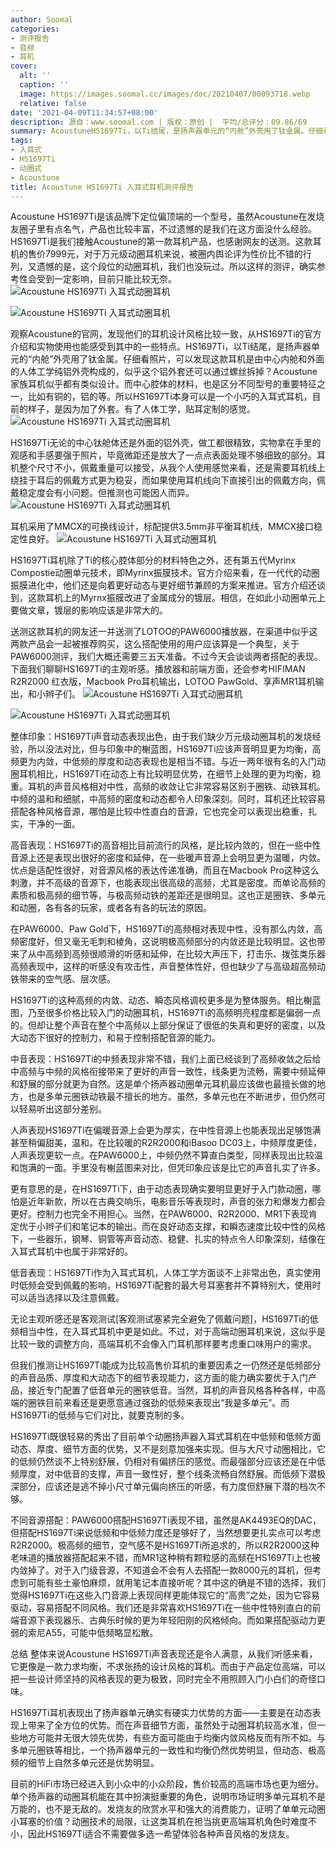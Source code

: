 ```yaml
---
author: Soomal
categories:
- 测评报告
- 音频
- 耳机
cover:
  alt: ''
  caption: ''
  image: https://images.soomal.cc/images/doc/20210407/00093718.webp
  relative: false
date: '2021-04-09T11:34:57+08:00'
description: 源自：www.soomal.com | 版权：原创 |  平均/总评分：09.86/69
summary: AcoustuneHS1697Ti，以Ti结尾，是扬声器单元的“内舱”外壳用了钛金属。仔细看照片，可以发现这款耳机是由中心内舱和外面的人体工学纯铝外壳构成的，中心腔体的材料，也是区分不同型号的重要特征之一，这也许算的上Acoustune耳机的家族式设计。
tags:
- 入耳式
- HS1697Ti
- 动圈式
- Acoustune
title: Acoustune HS1697Ti 入耳式耳机测评报告
---
```


Acoustune HS1697Ti是该品牌下定位偏顶端的一个型号，虽然Acoustune在发烧友圈子里有点名气，产品也比较丰富，不过遗憾的是我们在这方面没什么经验。HS1697Ti是我们接触Acoustune的第一款耳机产品，也感谢网友的送测。这款耳机的售价7999元，对于万元级动圈耳机来说，被圈内舆论评为性价比不错的行列，又遗憾的是，这个段位的动圈耳机，我们也没玩过。所以这样的测评，确实参考性会受到一定影响，目前只能比较无奈。
![Acoustune HS1697Ti 入耳式动圈耳机](https://images.soomal.cc/images/doc/20210401/00093590.webp)




![Acoustune HS1697Ti 入耳式动圈耳机](https://images.soomal.cc/images/doc/20210401/00093591.webp)




观察Acoustune的官网，发现他们的耳机设计风格比较一致，从HS1697Ti的官方介绍和实物使用也能感受到其中的一些特点。HS1697Ti，以Ti结尾，是扬声器单元的“内舱”外壳用了钛金属。仔细看照片，可以发现这款耳机是由中心内舱和外面的人体工学纯铝外壳构成的，似乎这个铝外套还可以通过螺丝拆掉？Acoustune家族耳机似乎都有类似设计。而中心腔体的材料，也是区分不同型号的重要特征之一，比如有铜的，铝的等。所以HS1697Ti本身可以是一个小巧的入耳式耳机，目前的样子，是因为加了外套。有了人体工学，贴耳定制的感觉。
![Acoustune HS1697Ti 入耳式动圈耳机](https://images.soomal.cc/images/doc/20210401/00093594.webp)




HS1697Ti无论的中心钛舱体还是外面的铝外壳，做工都很精致，实物拿在手里的观感和手感要强于照片，毕竟微距还是放大了一点点表面处理不够细致的部分。耳机整个尺寸不小，佩戴重量可以接受，从我个人使用感觉来看，还是需要耳机线上绕挂于耳后的佩戴方式更为稳妥，而如果使用耳机线向下直接引出的佩戴方向，佩戴稳定度会有小问题。但推测也可能因人而异。
![Acoustune HS1697Ti 入耳式动圈耳机](https://images.soomal.cc/images/doc/20210401/00093596.webp)




耳机采用了MMCX的可换线设计，标配提供3.5mm非平衡耳机线，MMCX接口稳定性良好。
![Acoustune HS1697Ti 入耳式动圈耳机](https://images.soomal.cc/images/doc/20210401/00093597.webp)




HS1697Ti耳机除了Ti的核心腔体部分的材料特色之外，还有第五代Myrinx Compostie动圈单元技术，即Myrinx振膜技术。官方介绍来看，在一代代的动圈振膜进化中，他们还是向着更好动态与更好细节兼顾的方案来推进。官方介绍还谈到，这款耳机上的Myrnx振膜改进了金属成分的镀层。相信，在如此小动圈单元上要做文章，镀层的影响应该是非常大的。

送测这款耳机的网友还一并送测了LOTOO的PAW6000播放器，在渠道中似乎这两款产品会一起被推荐购买，这么搭配使用的用户应该算是一个典型，关于PAW6000测评，我们大概还需要三五天准备。不过今天会谈谈两者搭配的表现。下面我们聊聊HS1697Ti的主观听感。播放器和前端方面，还会参考HIFIMAN R2R2000 红衣版，Macbook Pro耳机输出，LOTOO PawGold、享声MR1耳机输出，和小辫子们。
![Acoustune HS1697Ti 入耳式动圈耳机](https://images.soomal.cc/images/doc/20210401/00093602.webp)




![Acoustune HS1697Ti 入耳式动圈耳机](https://images.soomal.cc/images/doc/20210401/00093603.webp)




整体印象：HS1697Ti声音动态表现出色，由于我们缺少万元级动圈耳机的发烧经验，所以没法对比，但与印象中的榭蓝图，HS1697Ti应该声音明显更为均衡，高频更为内敛，中低频的厚度和动态表现也是相当不错。与近一两年很有名的入门动圈耳机相比，HS1697Ti在动态上有比较明显优势，在细节上处理的更为均衡，稳重。耳机的声音风格相对中性，高频的收敛让它非常容易区别于圈铁、动铁耳机。中频的温和和细腻，中高频的密度和动态都令人印象深刻。同时，耳机还比较容易搭配各种风格音源，哪怕是比较中性直白的音源，它也完全可以表现出稳重，扎实，干净的一面。

高音表现：HS1697Ti的高音相比目前流行的风格，是比较内敛的，但在一些中性音源上还是表现出很好的密度和延伸，在一些暖声音源上会明显更为温暖，内敛。优点是适配性很好，对音源风格的表达传递准确，而且在Macbook Pro这种这么刺激，并不高级的音源下，也能表现出很高级的高频，尤其是密度。而单论高频的素质和极高频的细节等，与极高频动铁的差距还是很明显。这也正是圈铁、多单元和动圈，各有各的玩家，或者各有各的玩法的原因。

在PAW6000、Paw Gold下，HS1697Ti的高频相对表现中性，没有那么内敛，高频密度好，但又毫无毛刺和棱角，这说明极高频部分的内敛还是比较明显。这也带来了从中高频到高频很顺滑的听感和延伸，在比较大声压下，打击乐、拨弦类乐器高频表现中，这样的听感没有攻击性，声音整体性好，但也缺少了与高级超高频动铁带来的空气感、层次感。

HS1697Ti的这种高频的内敛、动态、瞬态风格调校更多是为整体服务。相比榭蓝图，乃至很多价格比较入门的动圈耳机，HS1697Ti的高频明亮程度都是偏弱一点的。但却让整个声音在整个中高频以上部分保证了很低的失真和更好的密度，以及大动态下很好的控制力，和易于控制搭配音源的能力。

中音表现：HS1697Ti的中频表现非常不错，我们上面已经谈到了高频收敛之后给中高频与中频的风格衔接带来了更好的声音一致性，线条更为流畅，需要中频延伸和舒展的部分就更为自然。这是单个扬声器动圈单元耳机最应该做也最擅长做的地方，也是多单元圈铁动铁最不擅长的地方。虽然，多单元也在不断进步，但仍然可以轻易听出这部分差别。

人声表现HS1697Ti在偏暖音源上会更为厚实，在中性音源上也能表现出足够饱满甚至稍偏甜美，温和。在比较暖的R2R2000和iBasoo DC03上，中频厚度更佳，人声表现更软一点。在PAW6000上，中频仍然不算直白类型，同样表现出比较温和饱满的一面。手里没有榭蓝图来对比，但凭印象应该是比它的声音扎实了许多。

更有意思的是，在HS1697Ti下，由于动态表现确实要明显更好于入门款动圈，哪怕是近年新款，所以在古典交响乐，电影音乐等表现时，声音的张力和爆发力都会更好。控制力也完全不用担心。当然，在PAW6000、R2R2000、MR1下表现肯定优于小辫子们和笔记本的输出。而在良好动态支撑，和瞬态速度比较中性的风格下，一些器乐，钢琴、铜管等声音动态、稳健、扎实的特点令人印象深刻，结像在入耳式耳机中也属于非常好的。

低音表现：HS1697Ti作为入耳式耳机，人体工学方面谈不上非常出色，真实使用时低频会受到佩戴的影响，HS1697Ti配套的最大号耳塞套并不算特别大，使用时可以适当选择以及注意佩戴。

无论主观听感还是客观测试[客观测试塞紧完全避免了佩戴问题]，HS1697Ti的低频相当中性，在入耳式耳机中更是如此。不过，对于高端动圈耳机来说，这似乎是比较一致的调整方向，高端耳机不会像入门耳机那样要考虑重口味用户的需求。

但我们推测让HS1697Ti能成为比较高售价耳机的重要因素之一仍然还是低频部分的声音品质、厚度和大动态下的细节表现能力，这方面的能力确实要优于入门产品，接近专门配置了低音单元的圈铁低音。当然，耳机的声音风格各种各样，中高端的圈铁目前来看还是更愿意通过强劲的低频来表现出“我是多单元”。而HS1697Ti的低频与它们对比，就要克制的多。

HS1697Ti既很轻易的秀出了目前单个动圈扬声器入耳式耳机在中低频和低频方面动态、厚度、细节方面的优势，又不是刻意加强来实现。但与大尺寸动圈相比，它的低频仍然谈不上特别舒展，仍相对有偏挤压的感觉。而最强部分应该还是在中低频厚度，对中低音的支撑，声音一致性好，整个线条流畅自然舒展。而低频下潜极深部分，应该还是逃不掉小尺寸单元偏向挤压的听感，有力度但舒展下潜的档次不够。

不同音源搭配：PAW6000搭配HS1697Ti表现不错，虽然是AK4493EQ的DAC，但搭配HS1697Ti来说低频和中低频力度还是够好了，当然想要更扎实点可以考虑R2R2000。极高频的细节，空气感不是HS1697Ti所追求的，所以R2R2000这种老味道的播放器搭配起来不错，而MR1这种稍有颗粒感的高频在HS1697Ti上也被内敛掉了。对于入门级音源，不知道会不会有人去搭配一款8000元的耳机，但考虑到可能有些土豪怕麻烦，就用笔记本直接听呢？其中这的确是不错的选择，我们觉得HS1697Ti在这些入门音源上表现同样更能体现它的“高贵”之处，因为它容易驱动，容易搭配不同风格。我们还是非常喜欢HS1697Ti在一些中性特别直白的前端音源下表现器乐、古典乐时候的更为年轻阳刚的风格倾向。而如果搭配驱动力更弱的索尼A55，可能中低频略显松散。

总结
整体来说Acoustune HS1697Ti声音表现还是令人满意，从我们听感来看，它更像是一款力求均衡，不求张扬的设计风格的耳机。而由于产品定位高端，可以把一些设计师坚持的风格表现的更为极致，同时完全不用照顾入门小白们的奇怪口味。

HS1697Ti耳机表现出了扬声器单元确实有硬实力优势的方面――主要是在动态表现上带来了全方位的优势。而在声音细节方面，虽然处于动圈耳机较高水准，但一些地方可能并无很大领先优势，有些方面可能由于均衡内敛风格反而有所不如。与多单元圈铁等相比，一个扬声器单元的一致性和均衡仍然优势明显，但动态、极高频的细节上自然多单元还是优势明显。

目前的HiFi市场已经进入到小众中的小众阶段，售价较高的高端市场也更为细分。单个扬声器的动圈耳机能在其中扮演挺重要的角色，说明市场证明多单元耳机不是万能的，也不是无敌的。发烧友的欣赏水平和强大的消费能力，证明了单单元动圈小耳塞的价值？动圈技术的局限，让这类耳机在担当挑更高端耳机角色时难度不小，因此HS1697Ti适合不需要做多选一希望体验各种声音风格的发烧友。